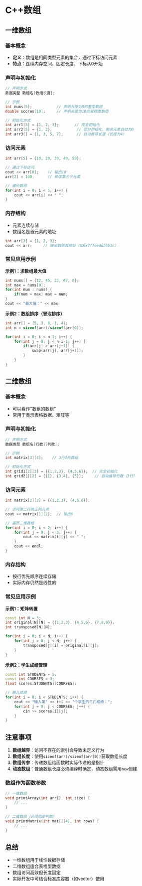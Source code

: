 # C++数组

## 一维数组

### 基本概念

- **定义**：数组是相同类型元素的集合，通过下标访问元素
- **特点**：连续内存空间、固定长度、下标从0开始

### 声明与初始化

```cpp
// 声明方式
数据类型 数组名[数组长度];

// 示例
int nums[5];           // 声明长度为5的整型数组
double scores[10];     // 声明长度为10的双精度数组

// 初始化方式
int arr1[3] = {1, 2, 3};       // 完全初始化
int arr2[5] = {1, 2};           // 部分初始化，剩余元素自动为0
int arr3[] = {1, 3, 5, 7};      // 自动推导长度（长度为4）
```

### 访问元素

```cpp
int arr[5] = {10, 20, 30, 40, 50};

// 通过下标访问
cout << arr[0];    // 输出10
arr[2] = 100;      // 修改第三个元素

// 遍历数组
for(int i = 0; i < 5; i++) {
    cout << arr[i] << " ";
}
```

### 内存结构

- 元素连续存储
- 数组名是首元素的地址
```cpp
int arr[3] = {1, 2, 3};
cout << arr;     // 输出数组首地址（如0x7ffeedd26b1c）
```

### 常见应用示例

**示例1：求数组最大值**
```cpp
int nums[] = {12, 45, 23, 67, 8};
int max = nums[0];
for(int num : nums) {
    if(num > max) max = num;
}
cout << "最大值：" << max;
```

**示例2：数组排序（冒泡排序）**
```cpp
int arr[] = {5, 3, 8, 1, 4};
int n = sizeof(arr)/sizeof(arr[0]);

for(int i = 0; i < n-1; i++) {
    for(int j = 0; j < n-i-1; j++) {
        if(arr[j] > arr[j+1]) {
            swap(arr[j], arr[j+1]);
        }
    }
}
```

## 二维数组

### 基本概念

- 可以看作"数组的数组"
- 常用于表示表格数据、矩阵等

### 声明与初始化

```cpp
// 声明方式
数据类型 数组名[行数][列数];

// 示例
int matrix[3][4];    // 3行4列数组

// 初始化方式
int grid1[2][3] = {{1,2,3}, {4,5,6}};  // 完全初始化
int grid2[][2] = {{1}, {3,4}, {5}};     // 自动推导行数（3行）
```

### 访问元素

```cpp
int matrix[2][3] = {{1,2,3}, {4,5,6}};

// 访问第二行第三列元素
cout << matrix[1][2];  // 输出6

// 遍历二维数组
for(int i = 0; i < 2; i++) {
    for(int j = 0; j < 3; j++) {
        cout << matrix[i][j] << " ";
    }
    cout << endl;
}
```

### 内存结构

- 按行优先顺序连续存储
- 实际内存仍然是线性的

### 常见应用示例

**示例1：矩阵转置**
```cpp
const int N = 3;
int original[N][N] = {{1,2,3}, {4,5,6}, {7,8,9}};
int transposed[N][N];

for(int i = 0; i < N; i++) {
    for(int j = 0; j < N; j++) {
        transposed[j][i] = original[i][j];
    }
}
```

**示例2：学生成绩管理**
```cpp
const int STUDENTS = 5;
const int COURSES = 3;
float scores[STUDENTS][COURSES];

// 输入成绩
for(int i = 0; i < STUDENTS; i++) {
    cout << "输入第" << i+1 << "个学生的三门成绩：";
    for(int j = 0; j < COURSES; j++) {
        cin >> scores[i][j];
    }
}
```

## 注意事项

1. **数组越界**：访问不存在的索引会导致未定义行为
2. **数组长度**：使用`sizeof(arr)/sizeof(arr[0])`获取数组长度
3. **数组传参**：传递数组给函数时实际传递的是指针
4. **动态数组**：普通数组长度必须编译时确定，动态数组需用`new`创建

### 数组作为函数参数

```cpp
// 一维数组
void printArray(int arr[], int size) {
    // ...
}

// 二维数组（必须指定列数）
void printMatrix(int mat[][4], int rows) {
    // ...
}
```

## 总结

- 一维数组用于线性数据存储
- 二维数组适合表格型数据
- 数组访问高效但长度固定
- 实际开发中可结合标准库容器（如vector）使用
